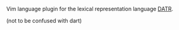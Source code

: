 Vim language plugin for the lexical representation
language [DATR](http://www.datr.org.uk).

(not to be confused with dart)


